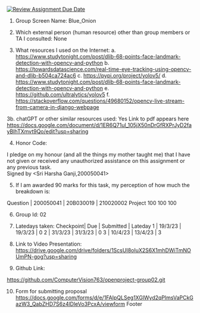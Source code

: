 [![Review Assignment Due Date](https://classroom.github.com/assets/deadline-readme-button-24ddc0f5d75046c5622901739e7c5dd533143b0c8e959d652212380cedb1ea36.svg)](https://classroom.github.com/a/m05MzDli)
1. Group Screen Name: Blue_Onion

2. Which external person (human resource) other than group members or
TA I consulted: 
None

3. What resources I used on the Internet:
a. https://www.studytonight.com/post/dlib-68-points-face-landmark-detection-with-opencv-and-python
b. https://towardsdatascience.com/real-time-eye-tracking-using-opencv-and-dlib-b504ca724ac6
c. https://pypi.org/project/yolov5/
d. https://www.studytonight.com/post/dlib-68-points-face-landmark-detection-with-opencv-and-python
e. https://github.com/ultralytics/yolov5
f. https://stackoverflow.com/questions/49680152/opencv-live-stream-from-camera-in-django-webpage



3b. chatGPT or other similar resources used:
Yes
Link to pdf appears here
https://docs.google.com/document/d/1ER6Q71ul_105jX50nDrGfRXPrJyD2fayBIhTXmvt9Qo/edit?usp=sharing


4. Honor Code:

I pledge on my honour (and all the things my mother taught me) that I
have not given or received any unauthorized assistance on this
assignment or any previous task.  
Signed by <Sri Harsha Ganji,200050041>

5. If I am awarded 90 marks for this task, my perception of how much
the breakdown is:

Question | 200050041 | 20B030019 | 210020002
Project     100         100         100

6.  Group Id:
02

7. Latedays taken:
Checkpoint| Due     | Submitted | Lateday
1         | 19/3/23 |  19/3/23  | 0
2         | 31/3/23 |  31/3/23  | 0
3         | 10/4/23 |  13/4/23  | 3

8. Link to Video Presentation:
https://drive.google.com/drive/folders/1ScsUI8oIuX2S6X1mhDWiTmNOUmPN-gog?usp=sharing

9. Github Link:

https://github.com/ComputerVision763/openproject-group02.git

10. Form for submitting proposal
https://docs.google.com/forms/d/e/1FAIpQLSeg1XGlWyd2qPlmsVaPCkGazW3_QabZHD7S6z4lDleVo3PcxA/viewform
Footer
